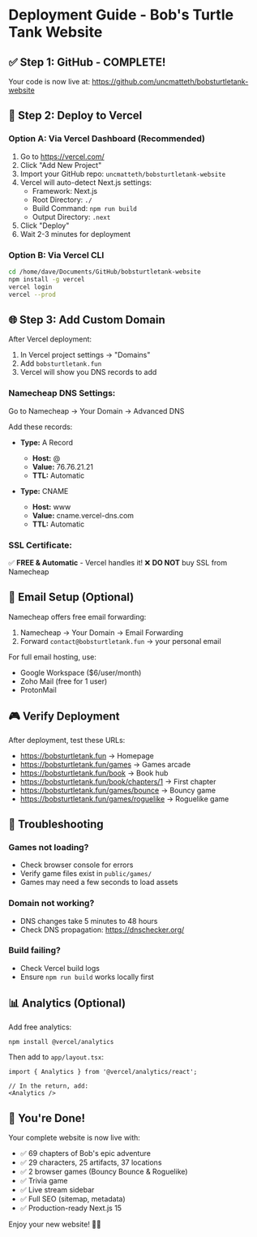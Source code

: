 # Deployment Guide - Bob's Turtle Tank Website

## ✅ Step 1: GitHub - COMPLETE!
Your code is now live at: https://github.com/uncmatteth/bobsturtletank-website

## 🚀 Step 2: Deploy to Vercel

### Option A: Via Vercel Dashboard (Recommended)
1. Go to https://vercel.com/
2. Click "Add New Project"
3. Import your GitHub repo: `uncmatteth/bobsturtletank-website`
4. Vercel will auto-detect Next.js settings:
   - Framework: Next.js
   - Root Directory: `./`
   - Build Command: `npm run build`
   - Output Directory: `.next`
5. Click "Deploy"
6. Wait 2-3 minutes for deployment

### Option B: Via Vercel CLI
```bash
cd /home/dave/Documents/GitHub/bobsturtletank-website
npm install -g vercel
vercel login
vercel --prod
```

## 🌐 Step 3: Add Custom Domain

After Vercel deployment:

1. In Vercel project settings → "Domains"
2. Add `bobsturtletank.fun`
3. Vercel will show you DNS records to add

### Namecheap DNS Settings:
Go to Namecheap → Your Domain → Advanced DNS

Add these records:
- **Type:** A Record
  - **Host:** @
  - **Value:** 76.76.21.21
  - **TTL:** Automatic

- **Type:** CNAME
  - **Host:** www
  - **Value:** cname.vercel-dns.com
  - **TTL:** Automatic

### SSL Certificate:
✅ **FREE & Automatic** - Vercel handles it!
❌ **DO NOT** buy SSL from Namecheap

## 📧 Email Setup (Optional)

Namecheap offers free email forwarding:
1. Namecheap → Your Domain → Email Forwarding
2. Forward `contact@bobsturtletank.fun` → your personal email

For full email hosting, use:
- Google Workspace ($6/user/month)
- Zoho Mail (free for 1 user)
- ProtonMail

## 🎮 Verify Deployment

After deployment, test these URLs:
- https://bobsturtletank.fun → Homepage
- https://bobsturtletank.fun/games → Games arcade
- https://bobsturtletank.fun/book → Book hub
- https://bobsturtletank.fun/book/chapters/1 → First chapter
- https://bobsturtletank.fun/games/bounce → Bouncy game
- https://bobsturtletank.fun/games/roguelike → Roguelike game

## 🔧 Troubleshooting

### Games not loading?
- Check browser console for errors
- Verify game files exist in `public/games/`
- Games may need a few seconds to load assets

### Domain not working?
- DNS changes take 5 minutes to 48 hours
- Check DNS propagation: https://dnschecker.org/

### Build failing?
- Check Vercel build logs
- Ensure `npm run build` works locally first

## 📊 Analytics (Optional)

Add free analytics:
```bash
npm install @vercel/analytics
```

Then add to `app/layout.tsx`:
```tsx
import { Analytics } from '@vercel/analytics/react';

// In the return, add:
<Analytics />
```

## 🎯 You're Done!

Your complete website is now live with:
- ✅ 69 chapters of Bob's epic adventure
- ✅ 29 characters, 25 artifacts, 37 locations
- ✅ 2 browser games (Bouncy Bounce & Roguelike)
- ✅ Trivia game
- ✅ Live stream sidebar
- ✅ Full SEO (sitemap, metadata)
- ✅ Production-ready Next.js 15

Enjoy your new website! 🐢✨
